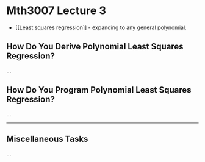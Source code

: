 # Mth3007 Lecture 3

- [[Least squares regression]] - expanding to any general polynomial.

## How Do You Derive Polynomial Least Squares Regression?

…

## How Do You Program Polynomial Least Squares Regression?

…

---

## Miscellaneous Tasks

…
